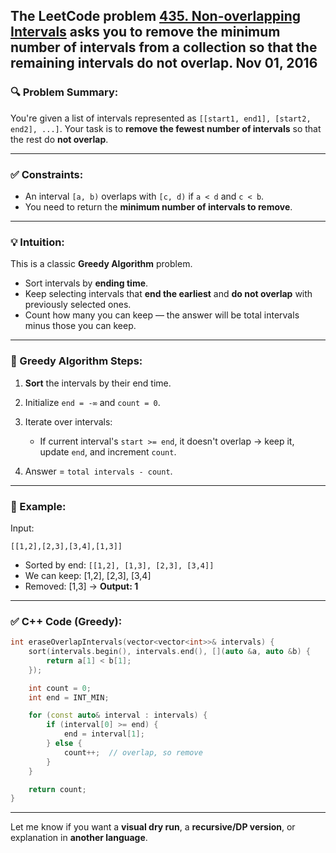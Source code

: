 The LeetCode problem **[435. Non-overlapping Intervals](https://leetcode.com/problems/non-overlapping-intervals/description/)** asks you to remove the **minimum number of intervals** from a collection so that the remaining intervals **do not overlap**.
Nov 01, 2016
---

### 🔍 Problem Summary:

You're given a list of intervals represented as `[[start1, end1], [start2, end2], ...]`. Your task is to **remove the fewest number of intervals** so that the rest do **not overlap**.

---

### ✅ Constraints:

* An interval `[a, b)` overlaps with `[c, d)` if `a < d` and `c < b`.
* You need to return the **minimum number of intervals to remove**.

---

### 💡 Intuition:

This is a classic **Greedy Algorithm** problem.

* Sort intervals by **ending time**.
* Keep selecting intervals that **end the earliest** and **do not overlap** with previously selected ones.
* Count how many you can keep — the answer will be total intervals minus those you can keep.

---

### 🧠 Greedy Algorithm Steps:

1. **Sort** the intervals by their end time.
2. Initialize `end = -∞` and `count = 0`.
3. Iterate over intervals:

   * If current interval's `start >= end`, it doesn't overlap → keep it, update `end`, and increment `count`.
4. Answer = `total intervals - count`.

---

### 🧪 Example:

Input:

```text
[[1,2],[2,3],[3,4],[1,3]]
```

* Sorted by end: `[[1,2], [1,3], [2,3], [3,4]]`
* We can keep: \[1,2], \[2,3], \[3,4]
* Removed: \[1,3] → **Output: 1**

---

### ✅ C++ Code (Greedy):

```cpp
int eraseOverlapIntervals(vector<vector<int>>& intervals) {
    sort(intervals.begin(), intervals.end(), [](auto &a, auto &b) {
        return a[1] < b[1];
    });

    int count = 0;
    int end = INT_MIN;

    for (const auto& interval : intervals) {
        if (interval[0] >= end) {
            end = interval[1];
        } else {
            count++;  // overlap, so remove
        }
    }

    return count;
}
```

---

Let me know if you want a **visual dry run**, a **recursive/DP version**, or explanation in **another language**.

